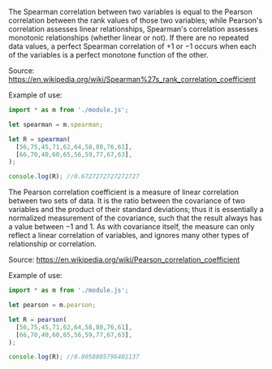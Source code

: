 
The Spearman correlation between two variables is equal to the Pearson
correlation between the rank values of those two variables; while Pearson's
correlation assesses linear relationships, Spearman's correlation assesses
monotonic relationships (whether linear or not). If there are no repeated data
values, a perfect Spearman correlation of +1 or −1 occurs when each of the
variables is a perfect monotone function of the other.

Source: https://en.wikipedia.org/wiki/Spearman%27s_rank_correlation_coefficient

Example of use:
```javascript
import * as m from './module.js';

let spearman = m.spearman;

let R = spearman(
  [56,75,45,71,62,64,58,80,76,61],
  [66,70,40,60,65,56,59,77,67,63],
);

console.log(R); //0.6727272727272727
```

The Pearson correlation coefficient is a measure of linear correlation between
two sets of data. It is the ratio between the covariance of two variables and
the product of their standard deviations; thus it is essentially a normalized
measurement of the covariance, such that the result always has a value between
−1 and 1. As with covariance itself, the measure can only reflect a linear
correlation of variables, and ignores many other types of relationship or
correlation.

Source: https://en.wikipedia.org/wiki/Pearson_correlation_coefficient

Example of use:
```javascript
import * as m from './module.js';

let pearson = m.pearson;

let R = pearson(
  [56,75,45,71,62,64,58,80,76,61],
  [66,70,40,60,65,56,59,77,67,63],
);

console.log(R); //0.8058805796401137
```
